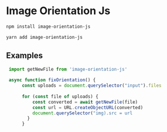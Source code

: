# Image Orientation Js

```sh
npm install image-orientation-js
```

```sh
yarn add image-orientation-js
```

## Examples

```javascript
 import getNewFile from 'image-orientation-js'
 
 async function fixOrientation() {
      const uploads = document.querySelector("input").files
      
      for (const file of uploads) {
          const converted = await getNewFile(file)
          const url = URL.createObjectURL(converted)
          document.querySelector("img).src = url
        }
      }

```

